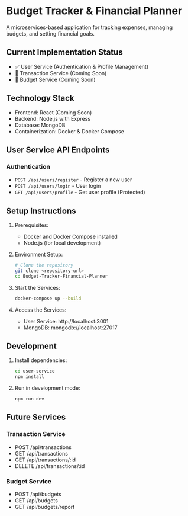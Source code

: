 # Budget Tracker & Financial Planner

A microservices-based application for tracking expenses, managing budgets, and setting financial goals.

## Current Implementation Status

- ✅ User Service (Authentication & Profile Management)
- 🔄 Transaction Service (Coming Soon)
- 🔄 Budget Service (Coming Soon)

## Technology Stack

- Frontend: React (Coming Soon)
- Backend: Node.js with Express
- Database: MongoDB
- Containerization: Docker & Docker Compose

## User Service API Endpoints

### Authentication
- `POST /api/users/register` - Register a new user
- `POST /api/users/login` - User login
- `GET /api/users/profile` - Get user profile (Protected)

## Setup Instructions

1. Prerequisites:
   - Docker and Docker Compose installed
   - Node.js (for local development)

2. Environment Setup:
   ```bash
   # Clone the repository
   git clone <repository-url>
   cd Budget-Tracker-Financial-Planner
   ```

3. Start the Services:
   ```bash
   docker-compose up --build
   ```

4. Access the Services:
   - User Service: http://localhost:3001
   - MongoDB: mongodb://localhost:27017

## Development

1. Install dependencies:
   ```bash
   cd user-service
   npm install
   ```

2. Run in development mode:
   ```bash
   npm run dev
   ```

## Future Services

### Transaction Service
- POST /api/transactions
- GET /api/transactions
- GET /api/transactions/:id
- DELETE /api/transactions/:id

### Budget Service
- POST /api/budgets
- GET /api/budgets
- GET /api/budgets/report
